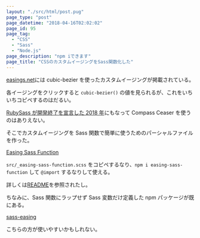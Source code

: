 ```yaml
---
layout: "./src/html/post.pug"
page_type: "post"
page_datetime: "2018-04-16T02:02:02"
page_id: 95
page_tag:
  - "CSS"
  - "Sass"
  - "Node.js"
page_description: "npm iできます"
page_title: "CSSのカスタムイージングをSass関数化した"
---
```


[easings.net](easings.net)には cubic-bezier を使ったカスタムイージングが掲載されている。

各イージングをクリックすると `cubic-bezier()` の値を見られるが、これをいちいちコピペするのはだるい。

[RubySass が開発終了を宣言した 2018 年](http://sass.logdown.com/posts/7081811)にもなって Compass Ceaser を使うのはありえない。

そこでカスタムイージングを Sass 関数で簡単に使うためのパーシャルファイルを作った。

[Easing Sass Function](https://github.com/oti/easing-sass-function)

`src/_easing-sass-function.scss` をコピペするなり、`npm i easing-sass-function` して `@import` するなりして使える。

詳しくは[README](https://github.com/oti/easing-sass-function#usage)を参照されたし。

ちなみに、Sass 関数にラップせず Sass 変数だけ定義した npm パッケージが既にある。

[sass-easing](https://www.npmjs.com/package/sass-easing)

こちらの方が使いやすいかもしれない。
